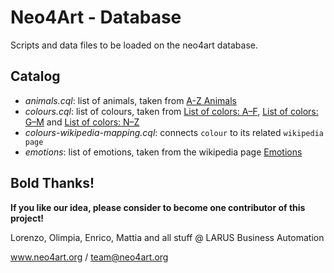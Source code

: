 # Neo4Art - Database

Scripts and data files to be loaded on the neo4art database.

## Catalog

- *animals.cql*: list of animals, taken from [A-Z Animals](http://a-z-animals.com)
- *colours.cql*: list of colours, taken from
[List of colors: A–F](http://en.wikipedia.org/wiki/List_of_colors:_A%E2%80%93F),
[List of colors: G–M](http://en.wikipedia.org/wiki/List_of_colors:_G%E2%80%93M) and
[List of colors: N–Z](http://en.wikipedia.org/wiki/List_of_colors:_N%E2%80%93Z)
- *colours-wikipedia-mapping.cql*: connects `colour` to its related `wikipedia page`
- *emotions*: list of emotions, taken from the wikipedia page [Emotions](http://en.wikipedia.org/wiki/Emotion)

## Bold Thanks!

**If you like our idea, please consider to become one contributor of this project!**


Lorenzo, Olimpia, Enrico, Mattia and all stuff @ LARUS Business Automation

www.neo4art.org / team@neo4art.org
 
